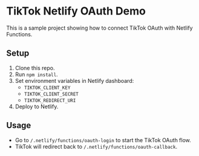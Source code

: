 # TikTok Netlify OAuth Demo

This is a sample project showing how to connect TikTok OAuth with Netlify Functions.

## Setup
1. Clone this repo.
2. Run `npm install`.
3. Set environment variables in Netlify dashboard:
   - `TIKTOK_CLIENT_KEY`
   - `TIKTOK_CLIENT_SECRET`
   - `TIKTOK_REDIRECT_URI`
4. Deploy to Netlify.

## Usage
- Go to `/.netlify/functions/oauth-login` to start the TikTok OAuth flow.
- TikTok will redirect back to `/.netlify/functions/oauth-callback`.

